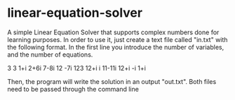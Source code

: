 # linear-equation-solver

A simple Linear Equation Solver that supports complex numbers done for learning purposes. In order to use it, just create a text file called "in.txt" with the following format.
In the first line you introduce the number of variables, and the number of equations.

3 3
1+i 2+6i 7-8i 12
-7i 123 12+i i
11-11i 12+i -i 1+i

Then, the program will write the solution in an output "out.txt". Both files need to be passed through the command line
